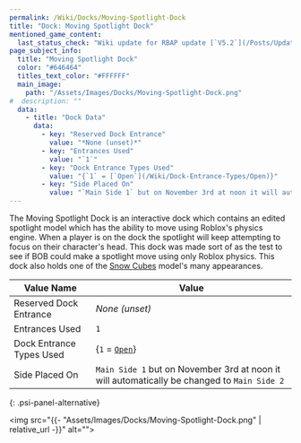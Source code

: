 ```yaml
---
permalink: /Wiki/Docks/Moving-Spotlight-Dock
title: "Dock: Moving Spotlight Dock"
mentioned_game_content:
  last_status_check: "Wiki update for RBAP update [`V5.2`](/Posts/Update-Log/5-2-0)"
page_subject_info:
  title: "Moving Spotlight Dock"
  color: "#646464"
  titles_text_color: "#FFFFFF"
  main_image:
    path: "/Assets/Images/Docks/Moving-Spotlight-Dock.png"
#  description: ""
  data:
    - title: "Dock Data"
      data:
        - key: "Reserved Dock Entrance"
          value: "*None (unset)*"
        - key: "Entrances Used"
          value: "`1`"
        - key: "Dock Entrance Types Used"
          value: "{`1` = [`Open`](/Wiki/Dock-Entrance-Types/Open)}"
        - key: "Side Placed On"
          value: "`Main Side 1` but on November 3rd at noon it will automatically be changed to `Main Side 2`"
---
```


The Moving Spotlight Dock is an interactive dock which contains an edited spotlight model which has the ability to move using Roblox's physics engine. When a player is on the dock the spotlight will keep attempting to focus on their character's head. This dock was made sort of as the test to see if BOB could make a spotlight move using only Roblox physics. This dock also holds one of the [Snow Cubes](/Wiki/Snow-Cubes) model's many appearances.

| Value Name               | Value |
|-|-|
| Reserved Dock Entrance   | *None (unset)* |
| Entrances Used           | `1` |
| Dock Entrance Types Used | {`1` = [`Open`](/Wiki/Dock-Entrance-Types/Open)} |
| Side Placed On           | `Main Side 1` but on November 3rd at noon it will automatically be changed to `Main Side 2` |
{: .psi-panel-alternative}

<img src="{{- "Assets/Images/Docks/Moving-Spotlight-Dock.png" | relative_url -}}" alt="">